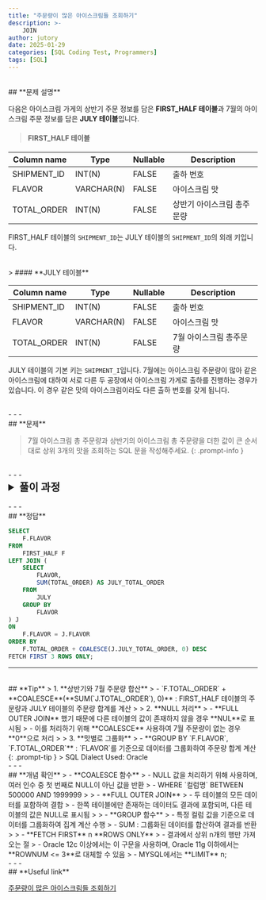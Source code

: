 ```yaml
---
title: "주문량이 많은 아이스크림들 조회하기"
description: >-
    JOIN
author: jutory
date: 2025-01-29
categories: [SQL Coding Test, Programmers]
tags: [SQL]
---
```

<br>
## **문제 설명**

다음은 아이스크림 가게의 상반기 주문 정보를 담은 **FIRST_HALF 테이블**과 7월의 아이스크림 주문 정보를 담은 **JULY 테이블**입니다.

> #### **FIRST_HALF 테이블**

| Column name   | Type         | Nullable | Description                |
|---------------|--------------|----------|----------------------------|
| SHIPMENT_ID   | INT(N)       | FALSE    | 출하 번호                 |
| FLAVOR        | VARCHAR(N)   | FALSE    | 아이스크림 맛             |
| TOTAL_ORDER   | INT(N)       | FALSE    | 상반기 아이스크림 총주문량 |

FIRST_HALF 테이블의 `SHIPMENT_ID`는 JULY 테이블의 `SHIPMENT_ID`의 외래 키입니다.

<br>
> #### **JULY 테이블**

| Column name   | Type         | Nullable | Description                |
|---------------|--------------|----------|----------------------------|
| SHIPMENT_ID   | INT(N)       | FALSE    | 출하 번호                 |
| FLAVOR        | VARCHAR(N)   | FALSE    | 아이스크림 맛             |
| TOTAL_ORDER   | INT(N)       | FALSE    | 7월 아이스크림 총주문량    |

JULY 테이블의 기본 키는 `SHIPMENT_I`입니다. 7월에는 아이스크림 주문량이 많아 같은 아이스크림에 대하여 서로 다른 두 공장에서 아이스크림 가게로 출하를 진행하는 경우가 있습니다. 이 경우 같은 맛의 아이스크림이라도 다른 출하 번호를 갖게 됩니다.

<br>
- - -
<br>
## **문제**

> 7월 아이스크림 총 주문량과 상반기의 아이스크림 총 주문량을 더한 값이 큰 순서대로 상위 3개의 맛을 조회하는 SQL 문을 작성해주세요.
{: .prompt-info }

<br>
- - -
<br>
<details>
  <summary style="font-size: 1.5em; font-weight: bold;">풀이 과정</summary>
<div markdown="1">

1. **조건 확인**  
   - 7월 주문량(`JULY.TOTAL_ORDER`)과 상반기 주문량(`FIRST_HALF.TOTAL_ORDER`)의 합산 값이 큰 순서대로 상위 3개의 `FLAVOR` 조회
   - `FLAVOR`는 FIRST_HALF 테이블의 기본 키이며, JULY 테이블에서는 중복 가능

2. **테이블 결합 (JOIN)**  
   - FIRST_HALF와 JULY 테이블의 `FLAVOR`를 기준으로 **FULL OUTER JOIN**
   - **FULL OUTER JOIN** 선택 이유: 두 테이블 중 하나에만 있는 맛(FLAVOR)도 결과에 포함해야 하기 때문에 두 테이블 모두에 존재하는 `FLAVOR` 조회 할 수 있도록

3. **NULL값 처리**
   - 두 테이블 중 데이터가 없는 경우를 처리하기 위해 **COALESCE** 사용 <br> 
       - **COALESCE(F.`FLAVOR`, J.`FLAVOR`)** : 두 테이블 중 하나의 `FLAVOR`를 우선 반환. <br> 
       - **COALESCE(F.`TOTAL_ORDER`, 0)** 및 **COALESCE(J.`TOTAL_ORDER`, 0)** : 상반기 또는 7월 주문량이 없는 경우 **0**으로 처리. <br> 이를 통해 상반기 주문량 + 7월 주문량을 정확히 계산 가능

3. **총 주문량 계산**
   - TOTAL_ORDER로 alias
   - **COALESCE(F.`TOTAL_ORDER`, 0) + COALESCE(J.`TOTAL_ORDER`, 0)** : 각 맛별 총 주문량 계산

4. **정렬 조건 적용**  
   - 총 주문량(`TOTAL_ORDER`) 기준으로 내림차순 정렬
   - 상위 3개의 맛을 가져오기 위해 FETCH FIRST 3 ROWS ONLY 사용

5. **최종 결과 출력**  
   - 최종적으로 결과에는 아이스크림 맛(`FLAVOR`)만 출력

* **_교훈_**
   - **COALESCE 함수 <--> NVL 함수** <br> 기존에 나는 NVL을 주로 사용해왔다.. 다른 DBMS에서도 사용 가능한 COALESCE 함수를 사용할 수 있도록 익숙해지자.
       - **COALESCE vs NVL** <br> - **COALESCE** : 여러 인수를 받아 첫 번째로 NULL이 아닌 값을 반환, 표준 SQL 함수로 다양한 DBMS에서 지원됨 <br> `ex) COALESCE(value1, value2, value3, ..., default_value)` : 모든 값이 NULL인 경우, 마지막 default_value 반환 <br> - **NVL**: 두 개의 인수를 받아 첫 번째 인수가 NULL인 경우 두 번째 인수를 반환, 오라클 전용 함수로 다른 DBMS에서는 지원되지 않음 <br> `ex) NVL(value1, 0)`
</div>
</details>

<br>
- - -
<br>
## **정답**

```sql
SELECT 
    F.FLAVOR
FROM 
    FIRST_HALF F
LEFT JOIN (
    SELECT 
        FLAVOR, 
        SUM(TOTAL_ORDER) AS JULY_TOTAL_ORDER
    FROM 
        JULY
    GROUP BY 
        FLAVOR
) J
ON 
    F.FLAVOR = J.FLAVOR
ORDER BY 
    F.TOTAL_ORDER + COALESCE(J.JULY_TOTAL_ORDER, 0) DESC
FETCH FIRST 3 ROWS ONLY;
```

- - -
<br>
## **Tip**
> 1. **상반기와 7월 주문량 합산**  
>    - `F.TOTAL_ORDER` + **COALESCE**(**SUM(`J.TOTAL_ORDER`), 0)** : FIRST_HALF 테이블의 주문량과 JULY 테이블의 주문량 합계를 계산
>
> 2. **NULL 처리**  
>    - **FULL OUTER JOIN** 했기 때문에 다른 테이블의 값이 존재하지 않을 경우 **NUL**로 표시됨
>    - 이를 처리하기 위해 **COALESCE** 사용하여 7월 주문량이 없는 경우 **0**으로 처리
>
> 3. **맛별로 그룹화**  
>    - **GROUP BY `F.FLAVOR`, `F.TOTAL_ORDER`** : `FLAVOR`를 기준으로 데이터를 그룹화하여 주문량 합계 계산
{: .prompt-tip }
> SQL Dialect Used: Oracle

<br>
- - -
<br>
## **개념 확인**
> - **COALESCE 함수**
>    - NULL 값을 처리하기 위해 사용하며, 여러 인수 중 첫 번째로 NULL이 아닌 값을 반환
>    - WHERE `컬럼명` BETWEEN 500000 AND 1999999
> 
> - **FULL OUTER JOIN**
>    - 두 테이블의 모든 데이터를 포함하여 결합
>    - 한쪽 테이블에만 존재하는 데이터도 결과에 포함되며, 다른 테이블의 값은 NULL로 표시됨
> 
> - **GROUP 함수**
>    - 특정 컬럼 값을 기준으로 데이터를 그룹화하여 집계 계산 수행
>    - SUM : 그룹화된 데이터를 합산하여 결과를 반환
> 
> - **FETCH FIRST** n **ROWS ONLY**
>    - 결과에서 상위 n개의 행만 가져오는 절
>    - Oracle 12c 이상에서는 이 구문을 사용하며, Oracle 11g 이하에서는 **ROWNUM <= 3**로 대체할 수 있음
>    - MYSQL에서는 **LIMIT** n;

<br>
- - -
<br>
## **Useful link**

[주문량이 많은 아이스크림들 조회하기](https://school.programmers.co.kr/learn/courses/30/lessons/133027)